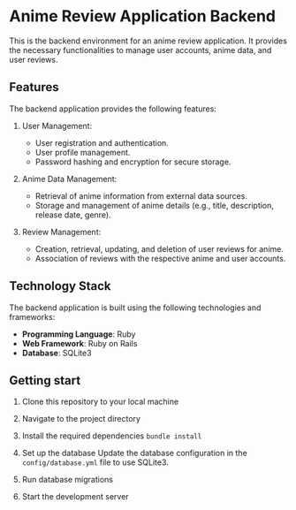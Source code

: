 # Anime Review Application Backend

This is the backend environment for an anime review application. It provides the necessary functionalities to manage user accounts, anime data, and user reviews.

## Features

The backend application provides the following features:

1. User Management:
   - User registration and authentication.
   - User profile management.
   - Password hashing and encryption for secure storage.

2. Anime Data Management:
   - Retrieval of anime information from external data sources.
   - Storage and management of anime details (e.g., title, description, release date, genre).

3. Review Management:
   - Creation, retrieval, updating, and deletion of user reviews for anime.
   - Association of reviews with the respective anime and user accounts.

## Technology Stack

The backend application is built using the following technologies and frameworks:

- **Programming Language**: Ruby
- **Web Framework**: Ruby on Rails
- **Database**: SQLite3

## Getting start

1. Clone this repository to your local machine

2. Navigate to the project directory

3. Install the required dependencies
```bundle install```

4. Set up the database
Update the database configuration in the ```config/database.yml``` file to use SQLite3.

5. Run database migrations

6. Start the development server